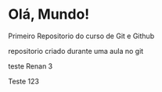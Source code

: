 # Olá, Mundo!
 Primeiro Repositorio do curso de Git e Github

 repositorio criado durante uma aula no git

 teste Renan 3

Teste 123
